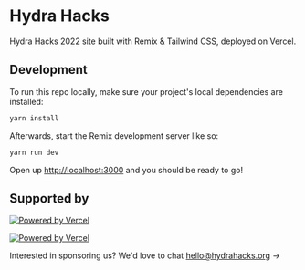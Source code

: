 # Hydra Hacks

Hydra Hacks 2022 site built with Remix & Tailwind CSS, deployed on Vercel.

## Development

To run this repo locally, make sure your project's local dependencies are installed:

```sh
yarn install
```

Afterwards, start the Remix development server like so:

```sh
yarn run dev
```

Open up [http://localhost:3000](http://localhost:3000) and you should be ready to go!

## Supported by

[![Powered by Vercel](https://user-images.githubusercontent.com/72365100/154328564-eebc863f-eab6-4173-a43d-06ad0bc83c28.png)](https://vercel.com/?utm_source=[team-name]&utm_campaign=oss#gh-light-mode-only)

[![Powered by Vercel](https://user-images.githubusercontent.com/72365100/154328580-bb937133-411a-4a36-8839-561c22246091.png)](https://vercel.com/?utm_source=[team-name]&utm_campaign=oss#gh-dark-mode-only)

Interested in sponsoring us? We'd love to chat hello@hydrahacks.org &rarr;
